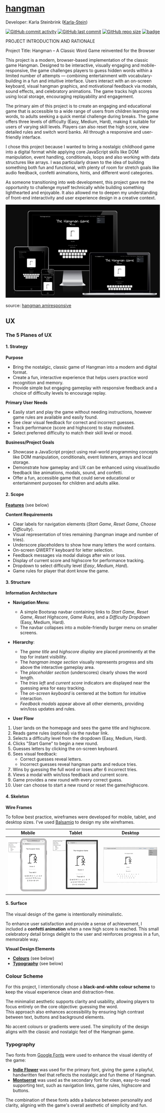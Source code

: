 
# [hangman](https://karla-stein.github.io/hangman)

Developer: Karla Steinbrink ([Karla-Stein](https://www.github.com/Karla-Stein))

[![GitHub commit activity](https://img.shields.io/github/commit-activity/t/Karla-Stein/hangman)](https://www.github.com/Karla-Stein/hangman/commits/main)
[![GitHub last commit](https://img.shields.io/github/last-commit/Karla-Stein/hangman)](https://www.github.com/Karla-Stein/hangman/commits/main)
[![GitHub repo size](https://img.shields.io/github/repo-size/Karla-Stein/hangman)](https://www.github.com/Karla-Stein/hangman)
[![badge](https://img.shields.io/badge/deployment-GitHub_Pages-purple)](https://karla-stein.github.io/hangman)

PROJECT INTRODUCTION AND RATIONALE 

Project Title: Hangman – A Classic Word Game reinvented for the Browser

This project is a modern, browser-based implementation of the classic game Hangman. Designed to be interactive, visually engaging and mobile-responsive, the game challenges players to guess hidden words within a limited number of attempts — combining entertainment with vocabulary-building in a fun and intuitive interface. Users interact with an on-screen keyboard, visual hangman graphics, and motivational feedback via modals, sound effects, and celebratory animations. The game tracks high scores using local storage, encouraging replayability and engagement.

The primary aim of this project is to create an engaging and educational game that is accessible to a wide range of users from children learning new words, to adults seeking a quick mental challenge during breaks. The game offers three levels of difficulty (Easy, Medium, Hard), making it suitable for users of varying skill levels. Players can also reset the high score, view detailed rules and switch word banks. All through a responsive and user-friendly interface.

I chose this project because I wanted to bring a nostalgic childhood game into a digital format while applying core JavaScript skills like DOM manipulation, event handling, conditionals, loops and also working with data structures like arrays. I was particularly drawn to the idea of building something both fun and functional, with plenty of room for stretch goals like audio feedback, confetti animations, hints, and different word categories.

As someone transitioning into web development, this project gave me the opportunity to challenge myself technically while building something lighthearted and enjoyable. It also allowed me to deepen my understanding of front-end interactivity and user experience design in a creative context.


![screenshot](./documentation/responsivness/mockups.jpeg)

source: [hangman amiresponsive](https://ui.dev/amiresponsive?url=https://karla-stein.github.io/hangman)

## UX

### The 5 Planes of UX

#### 1. Strategy

**Purpose**
- Bring the nostalgic, classic game of Hangman into a modern and digital format.
- Create a fun, interactive experience that helps users practice word recognition and memory.
- Provide simple but engaging gameplay with responsive feedback and a choice of difficulty levels to encourage replay.


**Primary User Needs**
- Easily start and play the game without needing instructions, however game rules are available and easily found.
- See clear visual feedback for correct and incorrect guesses.
- Track performance (score and highscore) to stay motivated.
- Select preferred difficulty to match their skill level or mood.


**Business/Project Goals**
- Showcase a JavaScript project using real-world programming concepts like DOM manipulation, conditionals, event listeners, arrays and local storage.
- Demonstrate how gameplay and UX can be enhanced using visual/audio feedback like animations, modals, sound, and confetti.
- Offer a fun, accessible game that could serve educational or entertainment purposes for children and adults alike.


#### 2. Scope

**[Features](#features)** (see below)

**Content Requirements**

- Clear labels for navigation elements (*Start Game*, *Reset Game*, *Choose Difficulty*).  
- Visual representation of tries remaining (hangman image and number of tries).
- Underscore placeholders to show how many letters the word contains.
- On-screen QWERTY keyboard for letter selection.
- Feedback messages via modal dialogs after win or loss.
- Display of current score and highscore for performance tracking.
- Dropdown to select difficulty level (*Easy*, *Medium*, *Hard*).
- Game rules for player that dont know the game.

#### 3. Structure

**Information Architecture**

- **Navigation Menu**:  
  - A simple Bootsrap navbar containing links to *Start Game*, *Reset Game*, *Reset Highscore*, *Game Rules*, and a *Difficulty Dropdown* (Easy, Medium, Hard).  
  - The navbar collapses into a mobile-friendly burger menu on smaller screens.

- **Hierarchy**:  
  - The *game title* and *highscore display* are placed prominently at the top for instant visibility.  
  - The *hangman image section* visually represents progress and sits above the interactive gameplay area.  
  - The *placeholder section* (underscores) clearly shows the word length.  
  - The *tries left* and *current score* indicators are displayed near the guessing area for easy tracking.  
  - The *on-screen keyboard* is centered at the bottom for intuitive interaction.  
  - *Feedback modals* appear above all other elements, providing win/loss updates and rules.

-  **User Flow**

1. User lands on the homepage and sees the game title and highscore.
2. Reads game rules (optional) via the navbar link.
3. Selects a difficulty level from the dropdown (Easy, Medium, Hard).
4. Clicks "Start Game" to begin a new round.
5. Guesses letters by clicking the on-screen keyboard.
6. Sees visual feedback:
   - Correct guesses reveal letters.
   - Incorrect guesses reveal hangman parts and reduce tries.
7. Wins by guessing the full word or loses after 6 incorrect tries.
8. Views a modal with win/loss feedback and current score.
9. Game provides a new round with every correct guess.
10. User can choose to start a new round or reset the game/highscore.


#### 4. Skeleton

**Wire Frames** 

To follow best practice, wireframes were developed for mobile, tablet, and desktop sizes.
I've used [Balsamiq](https://balsamiq.com) to design my site wireframes.

| Mobile | Tablet | Desktop |
| --- | --- | --- |
| ![screenshot](documentation/wireframes/mobile.jpeg) | ![screenshot](documentation/wireframes/tablet.jpeg) | ![screenshot](documentation/wireframes/desktop.jpeg) |


#### 5. Surface

The visual design of the game is intentionally minimalistic.

To enhance user satisfaction and provide a sense of achievement, I included a **confetti animation** when a new high score is reached. This small celebratory detail brings delight to the user and reinforces progress in a fun, memorable way.

**Visual Design Elements**
- **[Colours](#colour-scheme)** (see below)
- **[Typography](#typography)** (see below)

### Colour Scheme

For this project, I intentionally chose a **black-and-white colour scheme** to keep the visual experience clean and distraction-free.

The minimalist aesthetic supports clarity and usability, allowing players to focus entirely on the core objective: guessing the word.  
This approach also enhances accessibility by ensuring high contrast between text, buttons and background elements.

No accent colours or gradients were used. The simplicity of the design aligns with the classic and nostalgic feel of the Hangman game.

### Typography

Two fonts from [Google Fonts](https://fonts.google.com/) were used to enhance the visual identity of the game:

- [**Indie Flower**](https://fonts.google.com/specimen/Indie+Flower) was used for the primary font, giving the game a playful, handwritten feel that reflects the nostalgic and fun theme of Hangman.
- [**Montserrat**](https://fonts.google.com/specimen/Montserrat) was used as the secondary font for clean, easy-to-read supporting text, such as navigation links, game rules, highscore and buttons.

The combination of these fonts adds a balance between personality and clarity, aligning with the game's overall aesthetic of simplicity and fun.